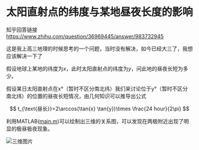 # 太阳直射点的纬度与某地昼夜长度的影响

知乎回答链接<https://www.zhihu.com/question/36969445/answer/983732945>

这是我上高三地理的时候思考的一个问题，当时没有解决，如今已经大三了，我想应该解决一下了

假设地球上某地的纬度为$x$，此时太阳直射点的纬度为$y$，问此地的昼夜长短为多少。

假设某日太阳直射点在x°（暂时不区分南北纬）我们来讨论位于y°（暂时不区分南北纬）的位置的昼夜长短情况，由几何知识可以推导出公式

$$
t_{\text{昼长}}=2\arccos(\tan{x} \tan{y})\times \frac{24 hour}{2\pi}
$$

利用MATLAB([main.m](main.m))可以绘制出三维的关系图，可以发现在两极附近出现了明显的极昼极夜现象。

![三维图片](pics/3d.jpg)
